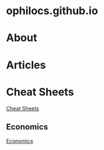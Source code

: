 # ophilocs.github.io

# About

# Articles


# Cheat Sheets

[Cheat Sheets][cs]

## Economics

[Economics][econ]



[cs]: content/cheat-sheets
[econ]: content\economics